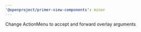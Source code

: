 ```yaml
---
'@openproject/primer-view-components': minor
---
```


Change ActionMenu to accept and forward overlay arguments
